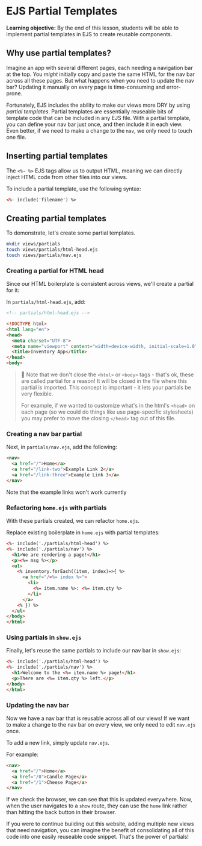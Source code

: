 <h1>
  <span class="headline">EJS</span>
  <span class="subhead">Partial Templates</span>
</h1>

**Learning objective:** By the end of this lesson, students will be able to implement partial templates in EJS to create reusable components.

## Why use partial templates?

Imagine an app with several different pages, each needing a navigation bar at the top. You *might* initially copy and paste the same HTML for the nav bar across all these pages. But what happens when you need to update the nav bar? Updating it manually on every page is time-consuming and error-prone.

Fortunately, EJS includes the ability to make our views more DRY by using *partial templates*. Partial templates are essentially reuseable bits of template code that can be included in any EJS file. With a partial template, you can define your nav bar just once, and then include it in each view. Even better, if we need to make a change to the `nav`, we only need to touch one file.

## Inserting partial templates

The `<%- %>` EJS tags allow us to output HTML, meaning we can directly inject HTML code from other files into our views.

To include a partial template, use the following syntax:

```html
<%- include('filename') %>
```

## Creating partial templates

To demonstrate, let's create some partial templates.

```bash
mkdir views/partials
touch views/partials/html-head.ejs
touch views/partials/nav.ejs
```

### Creating a partial for HTML head

Since our HTML boilerplate is consistent across views, we'll create a partial for it:

In `partials/html-head.ejs`, add:

```html
<!-- partials/html-head.ejs -->

<!DOCTYPE html>
<html lang="en">
<head>
  <meta charset="UTF-8">
  <meta name="viewport" content="width=device-width, initial-scale=1.0">
  <title>Inventory App</title>
</head>
<body>
```

> 🧠  Note that we don't close the `<html>` or `<body>` tags - that's ok, these are called partial for a reason! It will be closed in the file where this partial is imported. This concept is important - it lets your partials be very flexible.
>
> For example, if we wanted to customize what's in the html's `<head>` on each page (so we could do things like use page-specific stylesheets) you may prefer to move the closing `</head>` tag out of this file.

### Creating a nav bar partial

Next, in `partials/nav.ejs`, add the following:

```html
<nav>
  <a href="/">Home</a>
  <a href="/link-two">Example Link 2</a>
  <a href="/link-three">Example Link 3</a>
</nav>
```

Note that the example links won't work currently

### Refactoring `home.ejs` with partials

With these partials created, we can refactor `home.ejs`.

Replace existing boilerplate in `home.ejs` with partial templates:

```html
<%- include('./partials/html-head') %>
<%- include('./partials/nav') %>
  <h1>We are rendering a page!</h1>
  <p><%= msg %></p>
  <ul>
    <% inventory.forEach((item, index)=>{ %>
      <a href="/<%= index %>">
        <li>
          <%= item.name %>: <%= item.qty %>
        </li>
      </a>
    <% }) %>
  </ul>
</body>
</html>
```

### Using partials in `show.ejs`

Finally, let's reuse the same partials to include our nav bar in `show.ejs`:

```html
<%- include('./partials/html-head') %>
<%- include('./partials/nav') %>
  <h1>Welcome to the <%= item.name %> page!</h1>
  <p>There are <%= item.qty %> left.</p>
</body>
</html>
```

### Updating the nav bar

Now we have a nav bar that is reusable across all of our views! If we want to make a change to the nav bar on every view, we only need to edit `nav.ejs` once.

To add a new link, simply update `nav.ejs`.

For example:

```html
<nav>
  <a href="/">Home</a>
  <a href="/0">Candle Page</a>
  <a href="/1">Cheese Page</a>
</nav>
```

If we check the browser, we can see that this is updated everywhere. Now, when the user navigates to a `show` route, they can use the `home` link rather than hitting the back button in their browser.

If you were to continue building out this website, adding multiple new views that need navigation, you can imagine the benefit of consolidating all of this code into one easily reuseable code snippet. That's the power of partials!
